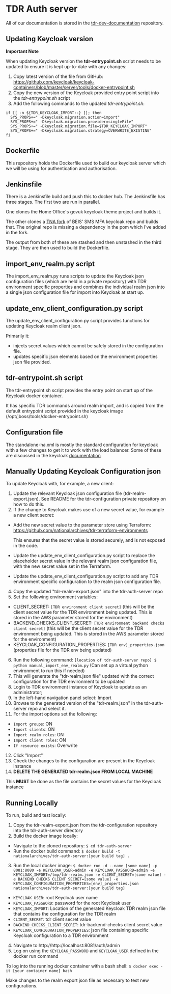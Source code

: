 # TDR Auth server

All of our documentation is stored in the [tdr-dev-documentation](https://github.com/nationalarchives/tdr-dev-documentation) repository.

## Updating Keycloak version

**Important Note**

When updating Keycloak version the **tdr-entrypoint.sh** script needs to be updated to ensure it is kept up-to-date with any changes:
1. Copy latest version of the file from GitHub: https://github.com/keycloak/keycloak-containers/blob/master/server/tools/docker-entrypoint.sh
2. Copy the new version of the Keycloak provided entry point script into the *tdr-entrypoint.sh* script
3. Add the following commands to the updated *tdr-entrypoint.sh*:

```
if [[ -n ${TDR_KEYCLOAK_IMPORT:-} ]]; then
  SYS_PROPS+=" -Dkeycloak.migration.action=import"
  SYS_PROPS+=" -Dkeycloak.migration.provider=singleFile"
  SYS_PROPS+=" -Dkeycloak.migration.file=$TDR_KEYCLOAK_IMPORT"
  SYS_PROPS+=" -Dkeycloak.migration.strategy=OVERWRITE_EXISTING"
fi

```

## Dockerfile
This repository holds the Dockerfile used to build our keycloak server which we will be using for authentication and authorisation. 

## Jenkinsfile
There is a Jenkinsfile build and push this to docker hub. The Jenkinsfile has three stages.
The first two are run in parallel. 

One clones the Home Office's govuk keycloak theme project and builds it.

The other clones a [TNA fork](https://github.com/nationalarchives/keycloak-sms-authenticator-sns) of BEIS' SMS MFA keycloak repo and builds that. The original repo is missing a dependency in the pom which I've added in the fork. 

The output from both of these are stashed and then unstashed in the third stage. They are then used to build the Dockerfile.

## import_env_realm.py script

The import_env_realm.py runs scripts to update the Keycloak json configuration files (which are held in a private repository) with TDR environment specific properties and combines the individual realm json into a single json configuration file for import into Keycloak at start up.

## update_env_client_configuration.py script

The update_env_client_configuration.py script provides functions for updating Keycloak realm client json. 

Primarily it:
 * injects secret values which cannot be safely stored in the configuration file.
 * updates specific json elements based on the environment properties json file provided.
 
## tdr-entrypoint.sh script

The tdr-entrypoint.sh script provides the entry point on start up of the Keycloak docker container.

It has specific TDR commands around realm import, and is copied from the default entrypoint script provided in the keycloak image (/opt/jboss/tools/docker-entrypoint.sh)

## Configuration file

The standalone-ha.xml is mostly the standard configuration for keycloak with a few changes to get it to work with the load balancer. Some of these are discussed in the keycloak [documentation](https://www.keycloak.org/docs/latest/server_installation/#_setting-up-a-load-balancer-or-proxy)

## Manually Updating Keycloak Configuration json

To update Keycloak with, for example, a new client:
1. Update the relevant Keycloak json configuration file (tdr-realm-export.json). See README for the tdr-configuration private repository on how to do this.
2. If the change to Keycloak makes use of a new secret value, for example a new client secret:
  * Add the new secret value to the parameter store using Terraform: https://github.com/nationalarchives/tdr-terraform-environments
    
    This ensures that the secret value is stored securely, and is not exposed in the code.
  
  * Update the update_env_client_configuration.py script to replace the placeholder secret value in the relevant realm json configuration file, with the new secret value set in the Terraform.
  * Update the update_env_client_configuration.py script to add any TDR environment specific configuration to the realm json configuration file.
  
4. Copy the updated "tdr-realm-export.json" into the tdr-auth-server repo
5. Set the following environment variables:
  * CLIENT_SECRET: `[TDR environment client secret]` (this will be the client secret value for the TDR environment being updated. This is stored in the AWS parameter stored for the environment)
  * BACKEND_CHECKS_CLIENT_SECRET: `[TDR environment backend checks client secret]` (this will be the client secret value for the TDR environment being updated. This is stored in the AWS parameter stored for the environment)
  * KEYCLOAK_CONFIGURATION_PROPERTIES: `[TDR env]_properties.json` (properties file for the TDR env being updated)
6. Run the following command: `[location of tdr-auth-server repo] $ python manual_import_env_realm.py` (Can set up a virtual python environment to run this if needed)
7. This will generate the "tdr-realm.json file" updated with the correct configuration for the TDR environment to be updated
8. Login to TDR environment instance of Keycloak to update as an administrator;
9. In the left-hand navigation panel select: Import
10. Browse to the generated version of the "tdr-realm.json" in the tdr-auth-server repo and select it.
11. For the import options set the following:
 * `Import groups`: ON
 * `Import clients`: ON
 * `Import realm roles`: ON
 * `Import client roles`: ON
 * `If resource exists`: Overwrite
12. Click "Import"
13. Check the changes to the configuration are present in the Keycloak instance
14. **DELETE THE GENERATED tdr-realm.json FROM LOCAL MACHINE** 

   This **MUST** be done as the file contains the secret values for the Keycloak instance

## Running Locally

To run, build and test locally:
1. Copy the tdr-realm-export.json from the tdr-configuration repository into the tdr-auth-server directory
2. Build the docker image locally: 
  * Navigate to the cloned repository: `$ cd tdr-auth-server`
  * Run the docker build command: `$ docker build -t nationalarchives/tdr-auth-server:[your build tag] .`
3. Run the local docker image: `$ docker run -d --name [some name] -p 8081:8080 -e KEYCLOAK_USER=admin -e KEYCLOAK_PASSWORD=admin -e KEYCLOAK_IMPORT=/tmp/tdr-realm.json -e CLIENT_SECRET=[some value] -e BACKEND_CHECKS_CLIENT_SECRET=[some value] -e KEYCLOAK_CONFIGURATION_PROPERTIES=[env]_properties.json nationalarchives/tdr-auth-server:[your build tag]`
  * `KEYCLOAK_USER`: root Keycloak user name
  * `KEYCLOAK_PASSWORD`: password for the root Keycloak user
  * `KEYCLOAK_IMPORT`: Location of the generated Keycloak TDR realm json file that contains the configuration for the TDR realm
  * `CLIENT_SECRET`: tdr client secret value
  * `BACKEND_CHECKS_CLIENT_SECRET`: tdr-backend-checks client secret value
  * `KEYCLOAK_CONFIGURATION_PROPERTIES`: json file containing specific Keycloak configuration to a TDR environment
4. Navigate to http://http://localhost:8081/auth/admin
5. Log on using the `KEYCLOAK_PASSWORD` and `KEYCLOAK_USER` defined in the docker run command

To log into the running docker container with a bash shell: `$ docker exec -it [your container name] bash`

Make changes to the realm export json file as necessary to test new configurations.
